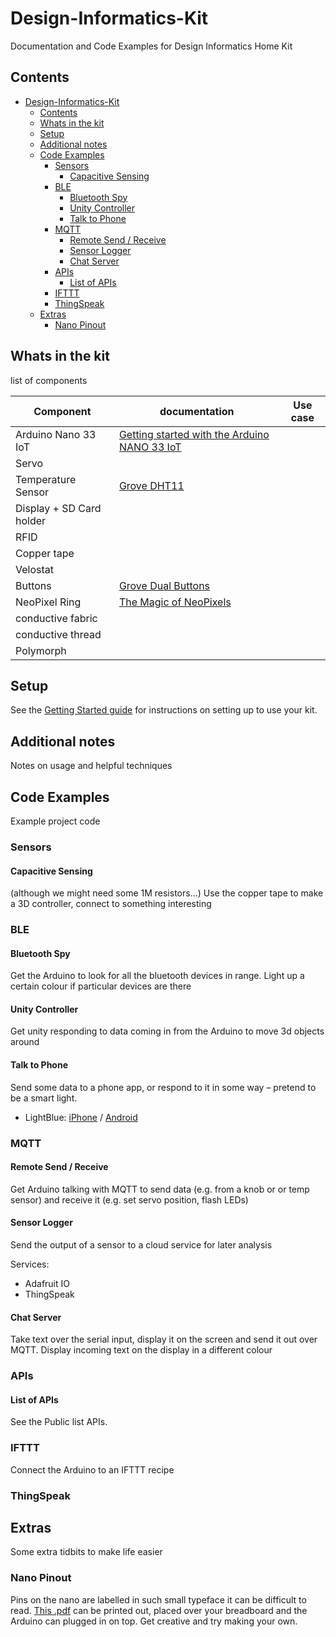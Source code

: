 # Design-Informatics-Kit

Documentation and Code Examples for Design Informatics Home Kit

## Contents

<!-- TOC depthFrom:1 depthTo:6 withLinks:1 updateOnSave:1 orderedList:0 -->

- [Design-Informatics-Kit](#design-informatics-kit)
	- [Contents](#contents)
	- [Whats in the kit](#whats-in-the-kit)
	- [Setup](#setup)
	- [Additional notes](#additional-notes)
	- [Code Examples](#code-examples)
		- [Sensors](#sensors)
			- [Capacitive Sensing](#capacitive-sensing)
		- [BLE](#ble)
			- [Bluetooth Spy](#bluetooth-spy)
			- [Unity Controller](#unity-controller)
			- [Talk to Phone](#talk-to-phone)
		- [MQTT](#mqtt)
			- [Remote Send / Receive](#remote-send-receive)
			- [Sensor Logger](#sensor-logger)
			- [Chat Server](#chat-server)
		- [APIs](#apis)
			- [List of APIs](#list-of-apis)
		- [IFTTT](#ifttt)
		- [ThingSpeak](#thingspeak)
	- [Extras](#extras)
		- [Nano Pinout](#nano-pinout)

<!-- /TOC -->

## Whats in the kit
list of components


| Component                | documentation | Use case |
| ------------------------ | ------------- | -------- |
| Arduino Nano 33 IoT      | [Getting started with the Arduino NANO 33 IoT](https://www.arduino.cc/en/Guide/NANO33IoT)          |          |
| Servo                    |               |          |
| Temperature Sensor       | [Grove DHT11](https://wiki.seeedstudio.com/Grove-TemperatureAndHumidity_Sensor/)              |          |
| Display + SD Card holder |               |          |
| RFID                     |               |          |
| Copper tape              |               |          |
| Velostat                 |               |          |
| Buttons                  |      [Grove Dual Buttons](https://wiki.seeedstudio.com/Grove-Dual-Button/)         |          |
| NeoPixel Ring            |      [The Magic of NeoPixels](https://learn.adafruit.com/adafruit-neopixel-uberguide/the-magic-of-neopixels)         |          |
| conductive fabric        |               |          |
| conductive thread        |               |          |
| Polymorph                |               |          |


## Setup

See the [Getting Started guide](./getting-started.md) for instructions on setting up to use your kit.

## Additional notes

Notes on usage and helpful techniques

## Code Examples

Example project code

### Sensors

#### Capacitive Sensing

(although we might need some 1M resistors...)
Use the copper tape to make a 3D controller, connect to something interesting

### BLE

#### Bluetooth Spy

Get the Arduino to look for all the bluetooth devices in range. Light up a certain colour if particular devices are there

#### Unity Controller

Get unity responding to data coming in from the Arduino to move 3d objects around

#### Talk to Phone

Send some data to a phone app, or respond to it in some way – pretend to be a smart light.

- LightBlue: [iPhone](https://apps.apple.com/us/app/lightblue/id557428110) / [Android](https://play.google.com/store/apps/details?id=com.punchthrough.lightblueexplorer&hl=en_US)

### MQTT

#### Remote Send / Receive

Get Arduino talking with MQTT to send data (e.g. from a knob or or temp sensor) and receive it (e.g. set servo position, flash LEDs)

#### Sensor Logger

Send the output of a sensor to a cloud service for later analysis

Services:

- Adafruit IO
- ThingSpeak

#### Chat Server

Take text over the serial input, display it on the screen and send it out over MQTT. Display incoming text on the display in a different colour

### APIs

#### List of APIs

See the Public list APIs.

### IFTTT

Connect the Arduino to an IFTTT recipe

### ThingSpeak

## Extras

Some extra tidbits to make life easier

### Nano Pinout

Pins on the nano are labelled in such small typeface it can be difficult to read. [This .pdf](./extras/Nano_33_IoT_Pinout_cheatsheet.pdf) can be printed out, placed over your breadboard and the Arduino can plugged in on top. Get creative and try making your own.
